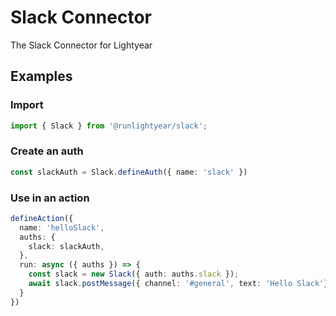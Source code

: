 # Slack Connector

The Slack Connector for Lightyear

## Examples

### Import

```typescript
import { Slack } from '@runlightyear/slack';
```

### Create an auth

```typescript
const slackAuth = Slack.defineAuth({ name: 'slack' })
```

### Use in an action

```typescript
defineAction({
  name: 'helloSlack',
  auths: {
    slack: slackAuth,
  },
  run: async ({ auths }) => {
    const slack = new Slack({ auth: auths.slack });
    await slack.postMessage({ channel: '#general', text: 'Hello Slack'})
  }
})
```
